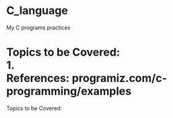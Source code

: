 # C_language

My C programs practices <br/>



Topics to be Covered:<br/>
1.
<br/>
References:
programiz.com/c-programming/examples
=======
Topics to be Covered:
